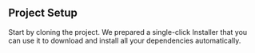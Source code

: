## Project Setup

Start by cloning the project. We prepared a single-click Installer that you can use it to download and install all your dependencies automatically.
